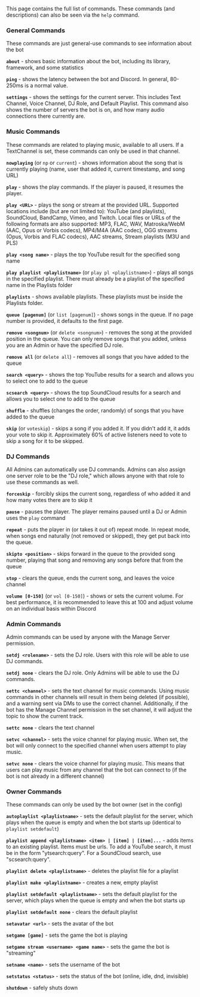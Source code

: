 This page contains the full list of commands. These commands (and descriptions) can also be seen via the `help` command.

### General Commands
These commands are just general-use commands to see information about the bot

**`about`** - shows basic information about the bot, including its library, framework, and some statistics

**`ping`** - shows the latency between the bot and Discord. In general, 80-250ms is a normal value.

**`settings`** - shows the settings for the current server. This includes Text Channel, Voice Channel, DJ Role, and Default Playlist. This command also shows the number of servers the bot is on, and how many audio connections there currently are.

### Music Commands
These commands are related to playing music, available to all users. If a TextChannel is set, these commands can only be used in that channel. 

**`nowplaying`** (or `np` or `current`) - shows information about the song that is currently playing (name, user that added it, current timestamp, and song URL)

**`play`** - shows the play commands. If the player is paused, it resumes the player.

**`play <URL>`** - plays the song or stream at the provided URL. Supported locations include (but are not limited to): YouTube (and playlists), SoundCloud, BandCamp, Vimeo, and Twitch. Local files or URLs of the following formats are also supported: MP3, FLAC, WAV, Matroska/WebM (AAC, Opus or Vorbis codecs), MP4/M4A (AAC codec), OGG streams (Opus, Vorbis and FLAC codecs), AAC streams, Stream playlists (M3U and PLS)

**`play <song name>`** - plays the top YouTube result for the specified song name

**`play playlist <playlistname>`** (or `play pl <playlistname>`) - plays all songs in the specified playlist. There must already be a playlist of the specified name in the Playlists folder

**`playlists`** - shows available playlists. These playlists must be inside the Playlists folder.

**`queue [pagenum]`** (or `list [pagenum]`) - shows songs in the queue. If no page number is provided, it defaults to the first page.

**`remove <songnum>`** (or `delete <songnum>`) - removes the song at the provided position in the queue. You can only remove songs that you added, unless you are an Admin or have the specified DJ role.

**`remove all`** (or `delete all`) - removes all songs that you have added to the queue

**`search <query>`** - shows the top YouTube results for a search and allows you to select one to add to the queue

**`scsearch <query>`** - shows the top SoundCloud results for a search and allows you to select one to add to the queue

**`shuffle`** - shuffles (changes the order, randomly) of songs that you have added to the queue

**`skip`** (or `voteskip`) - skips a song if you added it. If you didn't add it, it adds your vote to skip it. Approximately 60% of active listeners need to vote to skip a song for it to be skipped.

### DJ Commands
All Admins can automatically use DJ commands. Admins can also assign one server role to be the "DJ role," which allows anyone with that role to use these commands as well.

**`forceskip`** - forcibly skips the current song, regardless of who added it and how many votes there are to skip it

**`pause`** - pauses the player. The player remains paused until a DJ or Admin uses the `play` command

**`repeat`** - puts the player in (or takes it out of) repeat mode. In repeat mode, when songs end naturally (not removed or skipped), they get put back into the queue.

**`skipto <position>`** - skips forward in the queue to the provided song number, playing that song and removing any songs before that from the queue

**`stop`** - clears the queue, ends the current song, and leaves the voice channel

**`volume [0-150]`** (or `vol [0-150]`) - shows or sets the current volume. For best performance, it is recommended to leave this at 100 and adjust volume on an individual basis within Discord

### Admin Commands
Admin commands can be used by anyone with the Manage Server permission.

**`setdj <rolename>`** - sets the DJ role. Users with this role will be able to use DJ commands.

**`setdj none`** - clears the DJ role. Only Admins will be able to use the DJ commands.

**`settc <channel>`** - sets the text channel for music commands. Using music commands in other channels will result in them being deleted (if possible), and a warning sent via DMs to use the correct channel. Additionally, if the bot has the Manage Channel permission in the set channel, it will adjust the topic to show the current track.

**`settc none`** - clears the text channel

**`setvc <channel>`** - sets the voice channel for playing music. When set, the bot will only connect to the specified channel when users attempt to play music.

**`setvc none`** - clears the voice channel for playing music. This means that users can play music from any channel that the bot can connect to (if the bot is not already in a different channel)

### Owner Commands
These commands can only be used by the bot owner (set in the config)

**`autoplaylist <playlistname>`** - sets the default playlist for the server, which plays when the queue is empty and when the bot starts up (identical to `playlist setdefault`)

**`playlist append <playlistname> <item> | [item] | [item]...`** - adds items to an existing playlist. Items must be urls. To add a YouTube search, it must be in the form "ytsearch:query". For a SoundCloud search, use "scsearch:query".

**`playlist delete <playlistname>`** - deletes the playlist file for a playlist

**`playlist make <playlistname>`** - creates a new, empty playlist

**`playlist setdefault <playlistname>`** - sets the default playlist for the server, which plays when the queue is empty and when the bot starts up

**`playlist setdefault none`** - clears the default playlist

**`setavatar <url>`** - sets the avatar of the bot

**`setgame [game]`** - sets the game the bot is playing

**`setgame stream <username> <game name>`** - sets the game the bot is "streaming"

**`setname <name>`** - sets the username of the bot

**`setstatus <status>`** - sets the status of the bot (online, idle, dnd, invisible)

**`shutdown`** - safely shuts down